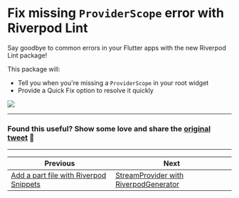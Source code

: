 # Fix missing `ProviderScope` error with Riverpod Lint

Say goodbye to common errors in your Flutter apps with the new Riverpod Lint package!

This package will:

- Tell you when you're missing a `ProviderScope` in your root widget
- Provide a Quick Fix option to resolve it quickly

![](094.png)

---

### Found this useful? Show some love and share the [original tweet](https://twitter.com/biz84/status/1633090622033625088) 🙏

---

| Previous | Next |
| -------- | ---- |
| [Add a part file with Riverpod Snippets](../0093-riverpod-part/index.md) | [StreamProvider with RiverpodGenerator](../0095-stream-provider-generator/index.md) |

